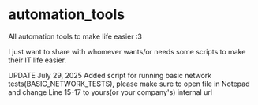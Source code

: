 # automation_tools
All automation tools to make life easier :3


I just want to share with whomever wants/or needs some scripts to make their IT life easier.

UPDATE July 29, 2025
Added script for running basic network tests(BASIC_NETWORK_TESTS), please make sure to open file in Notepad and change Line 15-17 to yours(or your company's) internal url
